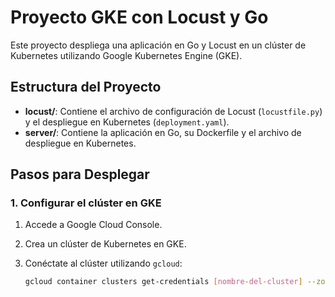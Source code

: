 # Proyecto GKE con Locust y Go

Este proyecto despliega una aplicación en Go y Locust en un clúster de Kubernetes utilizando Google Kubernetes Engine (GKE).

## Estructura del Proyecto

- **locust/**: Contiene el archivo de configuración de Locust (`locustfile.py`) y el despliegue en Kubernetes (`deployment.yaml`).
- **server/**: Contiene la aplicación en Go, su Dockerfile y el archivo de despliegue en Kubernetes.

## Pasos para Desplegar

### 1. Configurar el clúster en GKE

1. Accede a Google Cloud Console.
2. Crea un clúster de Kubernetes en GKE.
3. Conéctate al clúster utilizando `gcloud`:

   ```bash
   gcloud container clusters get-credentials [nombre-del-cluster] --zone [zona]
